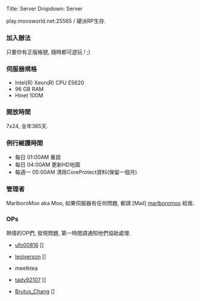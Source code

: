 Title: Server
Dropdown: Server

play.moosworld.net:25565 / 硬派RP生存.

### 加入辦法
只要你有正版帳號, 隨時都可遊玩 ! ;)

### 伺服器規格
* Intel(R) Xeon(R) CPU E5620
* 96 GB RAM
* Hinet 100M

### 開放時間
7x24, 全年365天.

### 例行維護時間
* 每日 01:00AM 重啟
* 每日 04:00AM 更新HD地圖
* 每週一 05:00AM 清除CoreProtect資料(保留一個月)

### 管理者
MarlboroMoo  aka Moo, 如果伺服器有任何問題, 都請 [Mail] [marlboromoo] 給我.

### OPs
熱情的OP們, 發現問題, 第一時間請通知他們協助處理.

* [ufo00816] []
* [leoiverson] []
* meelktea
* [tady92107] []
* [Brutus_Chang] []

  [marlboromoo]: mailto:marlboromoo@gmail.com
  [ufo00816]: mailto:ufo00816@gmail.com
  [leoiverson]: mailto:leo_iverson@msn.com
  [tady92107]: mailto:tokoso2012@gmail.com
  [Brutus_Chang]: mailto:pybrei@hotmail.com

